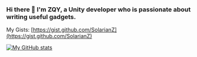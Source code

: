 ### Hi there 👋 I'm ZQY, a Unity developer who is passionate about writing useful gadgets.

<!--
**SolarianZ/SolarianZ** is a ✨ _special_ ✨ repository because its `README.md` (this file) appears on your GitHub profile.

Here are some ideas to get you started:

- 🔭 I’m currently working on ...
- 🌱 I’m currently learning ...
- 👯 I’m looking to collaborate on ...
- 🤔 I’m looking for help with ...
- 💬 Ask me about ...
- 📫 How to reach me: ...
- 😄 Pronouns: ...
- ⚡ Fun fact: ...
-->

My Gists: [https://gist.github.com/SolarianZ](https://gist.github.com/SolarianZ)

[![My GitHub stats](https://github-readme-stats.vercel.app/api?username=SolarianZ&show_icons=true)](https://github.com/SolarianZ) 

<!--
[![Top Langs](https://github-readme-stats.vercel.app/api/top-langs/?username=SolarianZ)](https://github.com/SolarianZ)
-->

<!--
|                                                                                                                                                                                                    |                                                                                                                                                                                                   |
| -------------------------------------------------------------------------------------------------------------------------------------------------------------------------------------------------- | ------------------------------------------------------------------------------------------------------------------------------------------------------------------------------------------------- |
| [![UnityAssetQuickAccess](https://github-readme-stats.vercel.app/api/pin/?username=SolarianZ&repo=UnityAssetQuickAccessTool)](https://github.com/SolarianZ/UnityAssetQuickAccessTool)              | [![UnityAssetChecker](https://github-readme-stats.vercel.app/api/pin/?username=SolarianZ&repo=UnityAssetChecker)](https://github.com/SolarianZ/UnityAssetChecker)                                 |
| [![UnityProjectNotes](https://github-readme-stats.vercel.app/api/pin/?username=SolarianZ&repo=UnityProjectNotes)](https://github.com/SolarianZ/UnityProjectNotes)                                  | [![UnityPlayableGraphMonitor](https://github-readme-stats.vercel.app/api/pin/?username=SolarianZ&repo=UnityPlayableGraphMonitorTool)](https://github.com/SolarianZ/UnityPlayableGraphMonitorTool) |
| [![What-Unity-Does-Not-Tell-You](https://github-readme-stats.vercel.app/api/pin/?username=SolarianZ&repo=What-Unity-Does-Not-Tell-You)](https://github.com/SolarianZ/What-Unity-Does-Not-Tell-You) | [![Unity-Animation-Sync-Demo](https://github-readme-stats.vercel.app/api/pin/?username=SolarianZ&repo=Unity-Animation-Sync-Demo)](https://github.com/SolarianZ/Unity-Animation-Sync-Demo)         |
| [![Puppeteer](https://github-readme-stats.vercel.app/api/pin/?username=SolarianZ&repo=Puppeteer)](https://github.com/SolarianZ/Puppeteer)                                                          | [![UnityEditorDataChart](https://github-readme-stats.vercel.app/api/pin/?username=SolarianZ&repo=UnityEditorDataChartTool)](https://github.com/SolarianZ/UnityEditorDataChartTool)                |
| [![UnityVisualPlayable](https://github-readme-stats.vercel.app/api/pin/?username=SolarianZ&repo=UnityVisualPlayable)](https://github.com/SolarianZ/UnityVisualPlayable)                            |                       -->
